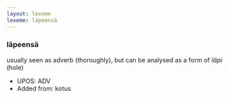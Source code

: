 ```yaml
---
layout: lexeme
lexeme: läpeensä
---
```


###  läpeensä

usually seen as adverb (thoroughly), but can be analysed as a form of *läpi* (hole)
* UPOS:  ADV
* Added from:  kotus

